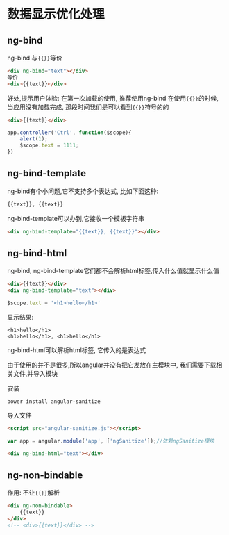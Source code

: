 # 数据显示优化处理

## ng-bind
ng-bind 与`{{}}`等价
```html
<div ng-bind="text"></div>
等价
<div>{{text}}</div>
```

好处,提示用户体验:
在第一次加载的使用, 推荐使用ng-bind
在使用`{{}}`的时候, 当应用没有加载完成, 那段时间我们是可以看到`{{}}`符号的的
```html
<div>{{text}}</div>
```

```js
app.controller('Ctrl', function($scope){
    alert(1);
    $scope.text = 1111;
})
```


## ng-bind-template

ng-bind有个小问题,它不支持多个表达式, 比如下面这种:
```html
{{text}}, {{text}}
```

ng-bind-template可以办到,它接收一个模板字符串
```html
<div ng-bind-template="{{text}}, {{text}}"></div>
```

## ng-bind-html
ng-bind, ng-bind-template它们都不会解析html标签,传入什么值就显示什么值
```html
<div>{{text}}</div>
<div ng-bind-template="text"></div>
```

```js
$scope.text = '<h1>hello</h1>'
```
显示结果:
```
<h1>hello</h1>
<h1>hello</h1>, <h1>hello</h1>
```

ng-bind-html可以解析html标签,
它传入的是表达式

由于使用的并不是很多,所以angular并没有把它发放在主模块中,
我们需要下载相关文件,并导入模块

安装

```shell
bower install angular-sanitize
```
导入文件
```html
<script src="angular-sanitize.js"></script>
```


```js
var app = angular.module('app', ['ngSanitize']);//依赖ngSanitize模块
```

```html
<div ng-bind-html="text"></div>
```

## ng-non-bindable
作用: 不让`{{}}`解析
```html
<div ng-non-bindable>
    {{text}}
</div>
<!-- <div>{{text}}</div> -->
```